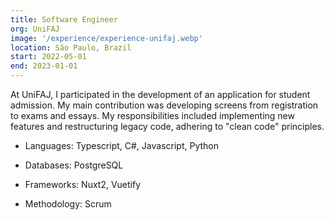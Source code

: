 ```yaml
---
title: Software Engineer
org: UniFAJ
image: '/experience/experience-unifaj.webp'
location: São Paulo, Brazil
start: 2022-05-01
end: 2023-01-01
---
```


At UniFAJ, I participated in the development of an application for student admission. My main contribution was developing screens from registration to exams and essays. My responsibilities included implementing new features and restructuring legacy code, adhering to "clean code" principles.

- Languages: Typescript, C#, Javascript, Python

- Databases: PostgreSQL

- Frameworks: Nuxt2, Vuetify

- Methodology: Scrum
